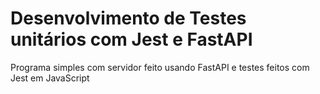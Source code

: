# Desenvolvimento de Testes unitários com Jest e FastAPI

Programa simples com servidor feito usando FastAPI e testes feitos com Jest em JavaScript